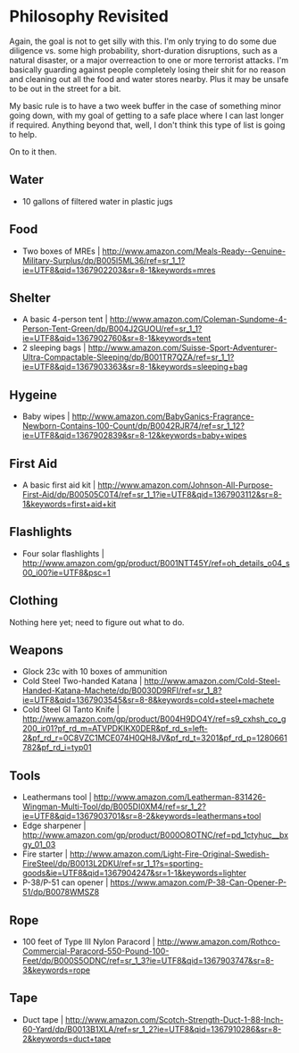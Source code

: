 # Philosophy Revisited

Again, the goal is not to get silly with this. I'm only trying to do some due diligence vs. some high probability, short-duration disruptions, such as a natural disaster, or a major overreaction to one or more terrorist attacks. I'm basically guarding against people completely losing their shit for no reason and cleaning out all the food and water stores nearby. Plus it may be unsafe to be out in the street for a bit.

My basic rule is to have a two week buffer in the case of something minor going down, with my goal of getting to a safe place where I can last longer if required. Anything beyond that, well, I don't think this type of list is going to help.

On to it then.

## Water

- 10 gallons of filtered water in plastic jugs

## Food

- Two boxes of MREs | http://www.amazon.com/Meals-Ready--Genuine-Military-Surplus/dp/B005I5ML36/ref=sr_1_1?ie=UTF8&qid=1367902203&sr=8-1&keywords=mres

## Shelter

- A basic 4-person tent | http://www.amazon.com/Coleman-Sundome-4-Person-Tent-Green/dp/B004J2GUOU/ref=sr_1_1?ie=UTF8&qid=1367902760&sr=8-1&keywords=tent
- 2 sleeping bags | http://www.amazon.com/Suisse-Sport-Adventurer-Ultra-Compactable-Sleeping/dp/B001TR7QZA/ref=sr_1_1?ie=UTF8&qid=1367903363&sr=8-1&keywords=sleeping+bag

## Hygeine

- Baby wipes | http://www.amazon.com/BabyGanics-Fragrance-Newborn-Contains-100-Count/dp/B0042RJR74/ref=sr_1_12?ie=UTF8&qid=1367902839&sr=8-12&keywords=baby+wipes

## First Aid

- A basic first aid kit | http://www.amazon.com/Johnson-All-Purpose-First-Aid/dp/B00505C0T4/ref=sr_1_1?ie=UTF8&qid=1367903112&sr=8-1&keywords=first+aid+kit

## Flashlights

- Four solar flashlights | http://www.amazon.com/gp/product/B001NTT45Y/ref=oh_details_o04_s00_i00?ie=UTF8&psc=1

## Clothing

Nothing here yet; need to figure out what to do.

## Weapons

- Glock 23c with 10 boxes of ammunition
- Cold Steel Two-handed Katana | http://www.amazon.com/Cold-Steel-Handed-Katana-Machete/dp/B0030D9RFI/ref=sr_1_8?ie=UTF8&qid=1367903545&sr=8-8&keywords=cold+steel+machete
- Cold Steel GI Tanto Knife | http://www.amazon.com/gp/product/B004H9DO4Y/ref=s9_cxhsh_co_g200_ir01?pf_rd_m=ATVPDKIKX0DER&pf_rd_s=left-2&pf_rd_r=0C8VZC1MCE074H0QH8JV&pf_rd_t=3201&pf_rd_p=1280661782&pf_rd_i=typ01


## Tools

- Leathermans tool | http://www.amazon.com/Leatherman-831426-Wingman-Multi-Tool/dp/B005DI0XM4/ref=sr_1_2?ie=UTF8&qid=1367903701&sr=8-2&keywords=leathermans+tool
- Edge sharpener | http://www.amazon.com/gp/product/B000O8OTNC/ref=pd_1ctyhuc__bxgy_01_03
- Fire starter | http://www.amazon.com/Light-Fire-Original-Swedish-FireSteel/dp/B0013L2DKU/ref=sr_1_1?s=sporting-goods&ie=UTF8&qid=1367904247&sr=1-1&keywords=lighter
- P-38/P-51 can opener | https://www.amazon.com/P-38-Can-Opener-P-51/dp/B0078WMSZ8

## Rope

- 100 feet of Type III Nylon Paracord | http://www.amazon.com/Rothco-Commercial-Paracord-550-Pound-100-Feet/dp/B000S5ODNC/ref=sr_1_3?ie=UTF8&qid=1367903747&sr=8-3&keywords=rope

## Tape

- Duct tape | http://www.amazon.com/Scotch-Strength-Duct-1-88-Inch-60-Yard/dp/B0013B1XLA/ref=sr_1_2?ie=UTF8&qid=1367910286&sr=8-2&keywords=duct+tape
